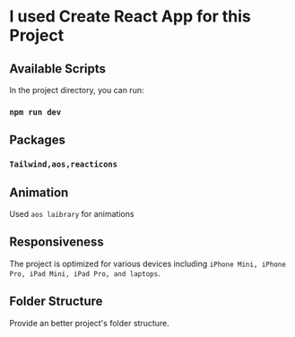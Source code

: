 # I used Create React App for this Project

## Available Scripts

In the project directory, you can run:

### `npm run dev`

## Packages

### `Tailwind,aos,reacticons`

## Animation

Used  `aos laibrary` for animations

## Responsiveness

The project is optimized for various devices including `iPhone Mini, iPhone Pro, iPad Mini, iPad Pro, and laptops`.

## Folder Structure

Provide an better  project's folder structure. 